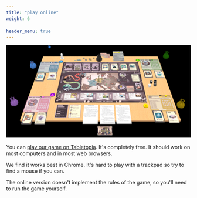 ```yaml
---
title: "play online"
weight: 6

header_menu: true
---
```


![Play on Tabletopia](images/tabletopia.png)


You can [play our game on Tabletopia](https://tabletopia.com/games/european-bioinvasions-raccoon-68a54u/play-now). It's completely free. It should work on most computers and in most web browsers. 

We find it works best in Chrome. It's hard to play with a trackpad so try to find a mouse if you can.

The online version doesn't implement the rules of the game, so you'll need to run the game yourself.